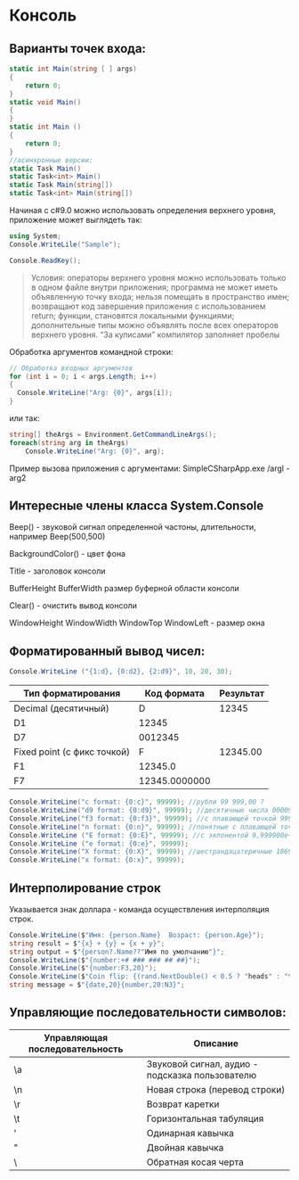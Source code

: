 # Консоль

## Варианты точек входа:

```csharp
static int Main(string [ ] args)
{
    return 0;
}
static void Main()
{
}
static int Main ()
{
    return 0;
}
//асинхронные версии:
static Task Main()
static Task<int> Main()
static Task Main(string[])
static Task<int> Main(string[])
```

Начиная с c#9.0 можно использовать определения верхнего уровня, приложение может выглядеть так:

```csharp
using System;
Console.WriteLile("Sample");

Console.ReadKey();
```

>Условия: операторы верхнего уровня можно использовать только в одном файле внутри приложения; программа не может иметь объявленную точку входа; нельзя помещать в пространство имен; возвращают код завершения приложения с использованием return; функции, становятся локальными функциями; дополнительные типы можно объявлять после всех операторов верхнего уровня. “За кулисами” компилятор заполняет пробелы

Обработка аргументов командной строки:

```csharp
// Обработка входных аргументов
for (int i = 0; i < args.Length; i++)
{
  Console.WriteLine("Arg: {0}", args[i]);
}
```

или так:

```csharp
string[] theArgs = Environment.GetCommandLineArgs();
foreach(string arg in theArgs)
    Console.WriteLine("Arg: {0}", arg);
```

Пример вызова приложения с аргументами: SimpleCSharpApp.ехе /argl -arg2

## Интересные члены класса System.Console

Beep() - звуковой сигнал определенной частоны, длительности, например Beep(500,500)

BackgroundColor() - цвет фона

Title - заголовок консоли

BufferHeight BufferWidth размер буферной области консоли

Clear() - очистить вывод консоли

WindowHeight WindowWidth WindowTop WindowLeft - размер окна

## Форматированный вывод чисел:

```csharp
Console.WriteLine ("{1:d}, {0:d2}, {2:d9}", 10, 20, 30);
```

Тип форматирования | Код формата | Результат
--------|--------|----------
Decimal (десятичный)     | D | 12345
| D1         |         12345                            
| D7         |         0012345                            
Fixed point (с фикс точкой) | F | 12345.00
| F1         |         12345.0                            
| F7         |        12345.0000000

```csharp
Console.WriteLine("c format: {0:c}", 99999); //рубли 99 999,00 ?
Console.WriteLine("d9 format: {0:d9}", 99999); //десятичные числа 000099999
Console.WriteLine("f3 format: {0:f3}", 99999); //с плавающей точкой 99999,000
Console.WriteLine("n format: {0:n}", 99999); //понятные с плавающей точкой 99 999,00
Console.WriteLine ("Е format: {0:Е}", 99999); //с экпонентой 9,999900e+004
Console.WriteLine ("е format: {0:е}", 99999);
Console.WriteLine("X format: {0:X}", 99999); //шестрандацатеричные 1869f
Console.WriteLine("x format: {0:x}", 99999);
```

## Интерполирование строк

Указывается знак доллара - команда осуществления интерполяция строк.

```csharp
Console.WriteLine($"Имя: {person.Name}  Возраст: {person.Age}");
string result = $"{x} + {y} = {x + y}";
string output = $"{person?.Name??"Имя по умолчанию"}";
Console.WriteLine($"{number:+# ### ### ## ##}");
Console.WriteLine($"{number:F3,20}");
Console.WriteLine($"Coin flip: {(rand.NextDouble() < 0.5 ? "heads" : "tails")}");
string message = $"{date,20}{number,20:N3}";
```

## Управляющие последовательности символов:

Управляющая последовательность     | Описание
-------------------------|-------------------------
\a | Звуковой сигнал, аудио - подсказка пользователю
\n | Новая строка (перевод строки)
\r | Возврат каретки
\t | Горизонтальная табуляция
\' | Одинарная кавычка
\" | Двойная кавычка
\\ | Обратная косая черта


